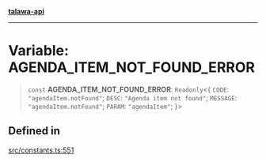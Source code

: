 [**talawa-api**](../../README.md)

***

# Variable: AGENDA\_ITEM\_NOT\_FOUND\_ERROR

> `const` **AGENDA\_ITEM\_NOT\_FOUND\_ERROR**: `Readonly`\<\{ `CODE`: `"agendaItem.notFound"`; `DESC`: `"Agenda item not found"`; `MESSAGE`: `"agendaItem.notFound"`; `PARAM`: `"agendaItem"`; \}\>

## Defined in

[src/constants.ts:551](https://github.com/Suyash878/talawa-api/blob/e4413cec641a837926071678fed3c7f67234e31e/src/constants.ts#L551)
